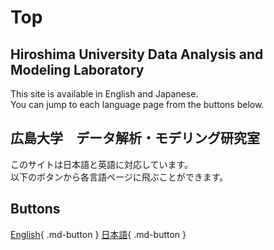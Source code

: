 # Top

## Hiroshima University Data Analysis and Modeling Laboratory
This site is available in English and Japanese.  
You can jump to each language page from the buttons below.

## 広島大学　データ解析・モデリング研究室

このサイトは日本語と英語に対応しています。  
以下のボタンから各言語ページに飛ぶことができます。  

## Buttons

[English](/en/){ .md-button }  [日本語](/ja/){ .md-button }
